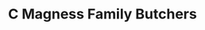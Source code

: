 ---
title: "C Magness Family Butchers"
url: /porthcawl/c-magness-family-butchers/
shop: Metzgerei
---